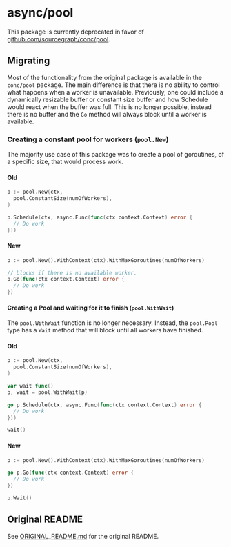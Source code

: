 # async/pool

This package is currently deprecated in favor of
[github.com/sourcegraph/conc/pool](https://pkg.go.dev/github.com/sourcegraph/conc/pool).

## Migrating

Most of the functionality from the original package is available in the
`conc/pool` package. The main difference is that there is no ability to
control what happens when a worker is unavailable. Previously, one could
include a dynamically resizable buffer or constant size buffer and how
Schedule would react when the buffer was full. This is no longer
possible, instead there is no buffer and the `Go` method will always
block until a worker is available.

### Creating a constant pool for workers (`pool.New`)

The majority use case of this package was to create a pool of
goroutines, of a specific size, that would process work.

#### Old

```go
p := pool.New(ctx,
  pool.ConstantSize(numOfWorkers),
)

p.Schedule(ctx, async.Func(func(ctx context.Context) error {
  // Do work
}))
```

#### New

```go
p := pool.New().WithContext(ctx).WithMaxGoroutines(numOfWorkers)

// blocks if there is no available worker.
p.Go(func(ctx context.Context) error {
  // Do work
})

```

#### Creating a Pool and waiting for it to finish (`pool.WithWait`)

The `pool.WithWait` function is no longer necessary. Instead, the
`pool.Pool` type has a `Wait` method that will block until all workers
have finished.

#### Old

```go
p := pool.New(ctx,
  pool.ConstantSize(numOfWorkers),
)

var wait func()
p, wait = pool.WithWait(p)

go p.Schedule(ctx, async.Func(func(ctx context.Context) error {
  // Do work
}))

wait()
```

#### New

```go
p := pool.New().WithContext(ctx).WithMaxGoroutines(numOfWorkers)

go p.Go(func(ctx context.Context) error {
  // Do work
})

p.Wait()
```

## Original README

See [ORIGINAL_README.md](ORIGINAL_README.md) for the original README.
